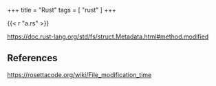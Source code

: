 +++
title = "Rust"
tags = [ "rust" ]
+++

{{< r "a.rs" >}}

<https://doc.rust-lang.org/std/fs/struct.Metadata.html#method.modified>

## References

<https://rosettacode.org/wiki/File_modification_time>
